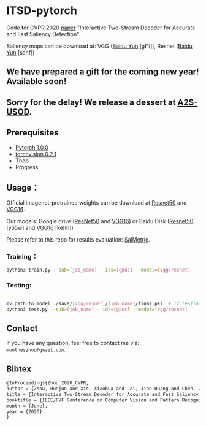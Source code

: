 # ITSD-pytorch
Code for CVPR 2020 [paper](https://openaccess.thecvf.com/content_CVPR_2020/papers/Zhou_Interactive_Two-Stream_Decoder_for_Accurate_and_Fast_Saliency_Detection_CVPR_2020_paper.pdf) "Interactive Two-Stream Decoder for Accurate and Fast Saliency Detection"

Saliency maps can be download at: VGG ([Baidu Yun](https://pan.baidu.com/s/1AdkLgfOK1jwgcqk06zwOwQ) \[gf1i\]), Resnet ([Baidu Yun](https://pan.baidu.com/s/1Gu9RpKuMdZrj1iJvh4A2og) \[sanf\])

## We have prepared a gift for the coming new year! Available soon!
## Sorry for the delay! We release a dessert at [A2S-USOD](https://github.com/moothes/A2S-USOD).

## Prerequisites

- [Pytorch 1.0.0](http://pytorch.org/)
- [torchvision 0.2.1](http://pytorch.org/)
- Thop
- Progress

## Usage：
Official imagenet-pretrained weights can be download at [Resnet50](https://download.pytorch.org/models/resnet50-19c8e357.pth) and [VGG16](https://download.pytorch.org/models/vgg16-397923af.pth).

Our models: Google drive ([ResNet50](https://drive.google.com/file/d/1qcZOOL7b7DJ0VbtXK0MvDsOTGNSsmXDm/view) and [VGG16](https://drive.google.com/file/d/1zyDqrjIacqK83pyzbq90rys9m732n28j/view)) or Baidu Disk ([Resnet50](https://pan.baidu.com/s/1qKSnPqbNs4--PwB5fA4E-g) [y55w] and [VGG16](https://pan.baidu.com/s/1ceI8lReLozh2WRsylszQgA) [kehh])

Please refer to this repo for results evaluation: [SalMetric](https://github.com/Andrew-Qibin/SalMetric).
 
### Training：
```bash
python3 train.py --sub=[job_name] --ids=[gpus] --model=[vgg/resnet]
```

### Testing:
```bash

mv path_to_model ./save/[vgg/resnet]/[job_name]/final.pkl  # if testing the provided models
python3 test.py --sub=[job_name] --ids=[gpus] --model=[vgg/resnet]
```


## Contact
If you have any question, feel free to contact me via: `mootheszhou@gmail.com`.


## Bibtex
```latex
@InProceedings{Zhou_2020_CVPR,
author = {Zhou, Huajun and Xie, Xiaohua and Lai, Jian-Huang and Chen, Zixuan and Yang, Lingxiao},
title = {Interactive Two-Stream Decoder for Accurate and Fast Saliency Detection},
booktitle = {IEEE/CVF Conference on Computer Vision and Pattern Recognition (CVPR)},
month = {June},
year = {2020}
} 
```
